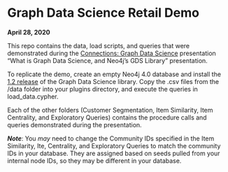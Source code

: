 
# Graph Data Science Retail Demo

**April 28, 2020**

This repo contains the data, load scripts, and queries that were demonstrated during the [Connections: Graph Data Science](https://neo4j.com/connections/graph-data-science/) presentation “What is Graph Data Science, and Neo4j’s GDS Library” presentation.

To replicate the demo, create an empty Neo4j 4.0 database and install the [1.2 release](https://github.com/neo4j/graph-data-science/releases/tag/1.2.0-alpha01) of the Graph Data Science library. Copy the .csv files from the /data folder into your plugins directory, and execute the queries in load_data.cypher.

Each of the other folders (Customer Segmentation, Item Similarity, Item Centrality, and Exploratory Queries) contains the procedure calls and queries demonstrated during the presentation. 

**_Note_**: You _may_ need to change the Community IDs specified in the Item Similarity, Ite, Centrality, and Exploratory Queries to match the community IDs in your database. They are assigned based on seeds pulled from your internal node IDs, so they may be different in your database.
